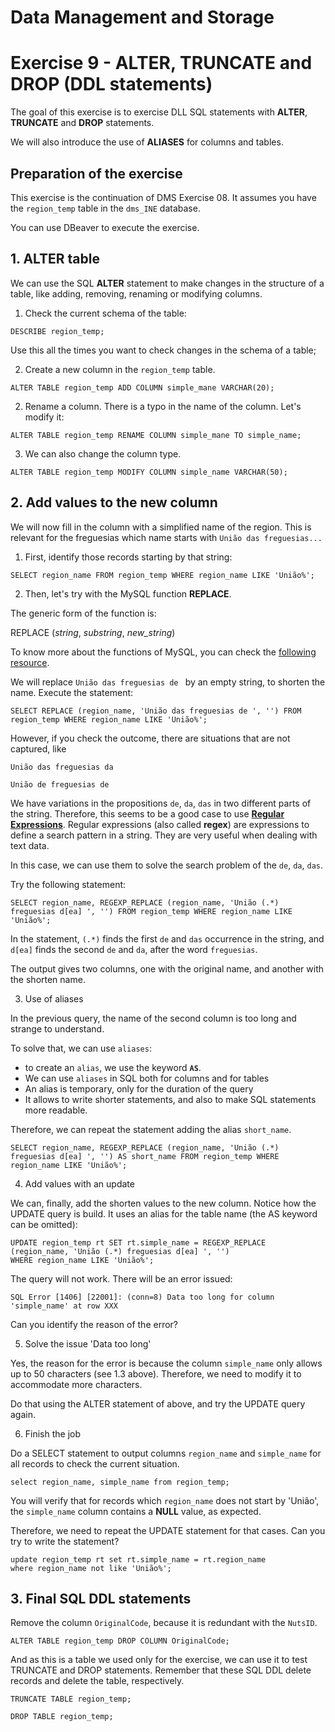 # Data Management and Storage

# Exercise 9 - ALTER, TRUNCATE and DROP (DDL statements)

The goal of this exercise is to exercise DLL SQL statements with **ALTER**, 
**TRUNCATE** and **DROP** statements.

We will also introduce the use of **ALIASES** for columns and tables.

## Preparation of the exercise

This exercise is the continuation of DMS Exercise 08. It assumes you have the
`region_temp` table in the `dms_INE` database.

You can use DBeaver to execute the exercise.


## 1. ALTER table

We can use the SQL **ALTER** statement to make changes in the structure of a table, 
like adding, removing, renaming or modifying columns.

1. Check the current schema of the table:
```
DESCRIBE region_temp;
```

Use this all the times you want to check changes in the schema of a table;

2. Create a new column in the `region_temp` table.

```
ALTER TABLE region_temp ADD COLUMN simple_mane VARCHAR(20);
```

2. Rename a column. There is a typo in the name of the column. Let's modify it:

```
ALTER TABLE region_temp RENAME COLUMN simple_mane TO simple_name;
```

3. We can also change the column type.

```
ALTER TABLE region_temp MODIFY COLUMN simple_name VARCHAR(50);
```

## 2. Add values to the new column

We will now fill in the column with a simplified name of the region. This is 
relevant for the freguesias which name starts with `União das freguesias...`

1. First, identify those records starting by that string:

```
SELECT region_name FROM region_temp WHERE region_name LIKE 'União%'; 
```
2. Then, let's try with the MySQL function **REPLACE**. 

The generic form of the function is:

REPLACE (*string*, *substring*, *new_string*)

To know more about the functions of MySQL, you can check the [following resource](https://www.w3schools.com/mysql/mysql_ref_functions.asp).

We will replace `União das freguesias de ` by an empty string, to shorten the name.
Execute the statement:

```
SELECT REPLACE (region_name, 'União das freguesias de ', '') FROM region_temp WHERE region_name LIKE 'União%'; 
```
However, if you check the outcome, there are situations that are not captured, like

`União das freguesias da `

`União de freguesias de `

We have variations in the propositions `de`, `da`, `das` in two different parts of 
the string. Therefore, this seems to be a good case to use [**Regular Expressions**](https://en.wikipedia.org/wiki/Regular_expression). Regular expressions (also called **regex**) 
are expressions to define a search pattern in a string. They are very useful when
dealing with text data.

In this case, we can use them to solve the search problem of the `de`, `da`, `das`.

Try the following statement:

```
SELECT region_name, REGEXP_REPLACE (region_name, 'União (.*) freguesias d[ea] ', '') FROM region_temp WHERE region_name LIKE 'União%';  
```
In the statement, `(.*)` finds the first `de` and `das` occurrence in the string,
and `d[ea]` finds the second `de` and `da`, after the word `freguesias`.

The output gives two columns, one with the original name, and another with the shorten
name. 

3. Use of aliases

In the previous query, the name of the second column is too long and strange to understand.

To solve that, we can use `aliases`:
- to create an `alias`, we use the keyword **`AS`**. 
- We can use `aliases` in SQL both for columns and for tables
- An alias is temporary, only for the duration of the query
- It allows to write shorter statements, and also to make SQL statements
more readable.

Therefore, we can repeat the statement adding the alias `short_name`.
```
SELECT region_name, REGEXP_REPLACE (region_name, 'União (.*) freguesias d[ea] ', '') AS short_name FROM region_temp WHERE region_name LIKE 'União%';  
```

4. Add values with an update

We can, finally, add the shorten values to the new column. Notice how the UPDATE query 
is build. It uses an alias for the table name (the AS keyword can be omitted):
```
UPDATE region_temp rt SET rt.simple_name = REGEXP_REPLACE (region_name, 'União (.*) freguesias d[ea] ', '') 
WHERE region_name LIKE 'União%';
```
The query will not work. There will be an error issued:

```
SQL Error [1406] [22001]: (conn=8) Data too long for column 'simple_name' at row XXX
```
Can you identify the reason of the error?

5. Solve the issue 'Data too long'

Yes, the reason for the error is because the column `simple_name` only allows up to 
50 characters (see 1.3 above). Therefore, we need to modify it to accommodate more 
characters.

Do that using the ALTER statement of above, and try the UPDATE query again. 

6. Finish the job

Do a SELECT statement to output columns `region_name` and `simple_name` for all records to
check the current situation. 
```
select region_name, simple_name from region_temp;
```
You will verify that for records which `region_name` 
does not start by 'União', the `simple_name` column contains a **NULL** value, 
as expected. 

Therefore, we need to repeat the UPDATE statement for that cases. Can you try to 
write the statement?
```
update region_temp rt set rt.simple_name = rt.region_name 
where region_name not like 'União%';
```
## 3. Final SQL DDL statements
Remove the column `OriginalCode`, because it is redundant with the `NutsID`.
```
ALTER TABLE region_temp DROP COLUMN OriginalCode;
```

And as this is a table we used only for the exercise, we can use it to test 
TRUNCATE and DROP statements. Remember that these SQL DDL delete records and 
delete the table, respectively.
```
TRUNCATE TABLE region_temp;
```

```
DROP TABLE region_temp;
```







